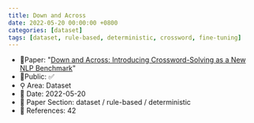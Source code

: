 ```yaml
---
title: Down and Across
date: 2022-05-20 00:00:00 +0800
categories: [dataset]
tags: [dataset, rule-based, deterministic, crossword, fine-tuning]
---
```


- 📙Paper: "[Down and Across: Introducing Crossword-Solving as a New NLP Benchmark](https://www.semanticscholar.org/paper/Down-and-Across%3A-Introducing-Crossword-Solving-as-a-Kulshreshtha-Kovaleva/33986e5964f025a4f8343322149ef66cf194b5da)"
- 🔑Public: ✅
- ⚲ Area: Dataset
- 📅 Date: 2022-05-20
- 🔎 Paper Section: dataset / rule-based / deterministic
- 📝 References: 42
